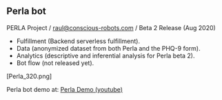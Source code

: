 ## Perla bot
PERLA Project / raul@conscious-robots.com / Beta 2 Release (Aug 2020)

- Fulfillment (Backend serverless fulfillment).
- Data (anonymized dataset from both Perla and the PHQ-9 form). 
- Analytics (descriptive and inferential analysis for Perla beta 2). 
- Bot flow (not released yet).

[Perla_320.png]

Perla bot demo at: [Perla Demo (youtube)](https://www.youtube.com/watch?v=1ph-8UHc2IM)

